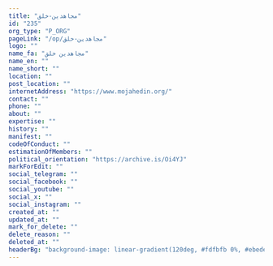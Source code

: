 ```yaml
---
title: "مجاهدین-خلق"
id: "235"
org_type: "P_ORG"
pageLink: "/op/مجاهدین-خلق"
logo: ""
name_fa: "مجاهدین خلق"
name_en: ""
name_short: ""
location: ""
post_location: ""
internetAddress: "https://www.mojahedin.org/"
contact: ""
phone: ""
about: ""
expertise: ""
history: ""
manifest: ""
codeOfConduct: ""
estimationOfMembers: ""
political_orientation: "https://archive.is/Oi4YJ"
markForEdit: ""
social_telegram: ""
social_facebook: ""
social_youtube: ""
social_x: ""
social_instagram: ""
created_at: ""
updated_at: ""
mark_for_delete: ""
delete_reason: ""
deleted_at: ""
headerBg: "background-image: linear-gradient(120deg, #fdfbfb 0%, #ebedee 100%);"
---
```

